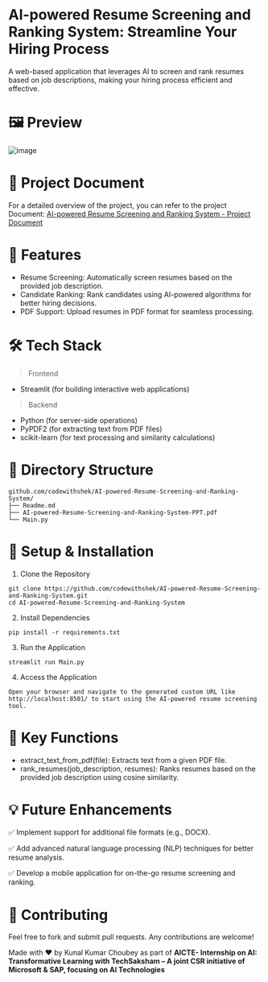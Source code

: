 # AI-powered Resume Screening and Ranking System: Streamline Your Hiring Process
A web-based application that leverages AI to screen and rank resumes based on job descriptions, making your hiring process efficient and effective.

# 🖼️ Preview
![image](https://github.com/user-attachments/assets/1277d71c-9f92-4be0-accc-1f52c75efd9c)

# 📑 Project Document
For a detailed overview of the project, you can refer to the project Document:
[AI-powered Resume Screening and Ranking System - Project Document](https://github.com/KunalKC586/AI-powered-Resume-Screening-and-Ranking-System/blob/main/AI-powered-Resume-Screening-and-Ranking-System.pdf)

# 🚀 Features
* Resume Screening: Automatically screen resumes based on the provided job description.
* Candidate Ranking: Rank candidates using AI-powered algorithms for better hiring decisions.
* PDF Support: Upload resumes in PDF format for seamless processing.

# 🛠 Tech Stack
> Frontend
* Streamlit (for building interactive web applications)
> Backend
* Python (for server-side operations)
* PyPDF2 (for extracting text from PDF files)
* scikit-learn (for text processing and similarity calculations)

# 📂 Directory Structure
```
github.com/codewithshek/AI-powered-Resume-Screening-and-Ranking-System/
├── Readme.md
├── AI-powered-Resume-Screening-and-Ranking-System-PPT.pdf
└── Main.py
 ```
# 📌 Setup & Installation

1. Clone the Repository
```
git clone https://github.com/codewithshek/AI-powered-Resume-Screening-and-Ranking-System.git
cd AI-powered-Resume-Screening-and-Ranking-System
```
2. Install Dependencies
```
pip install -r requirements.txt
```
3. Run the Application
```
streamlit run Main.py
```
4. Access the Application
```
Open your browser and navigate to the generated custom URL like http://localhost:8501/ to start using the AI-powered resume screening tool.
```

# 📜 Key Functions

* extract_text_from_pdf(file): Extracts text from a given PDF file.
* rank_resumes(job_description, resumes): Ranks resumes based on the provided job description using cosine similarity.

# 💡 Future Enhancements
✅ Implement support for additional file formats (e.g., DOCX).

✅ Add advanced natural language processing (NLP) techniques for better resume analysis.

✅ Develop a mobile application for on-the-go resume screening and ranking.

# 🤝 Contributing
Feel free to fork and submit pull requests. Any contributions are welcome!

Made with ❤️ by Kunal Kumar Choubey as part of **AICTE- Internship on AI: Transformative Learning with TechSaksham – A joint CSR initiative of Microsoft & SAP, focusing on AI Technologies**
